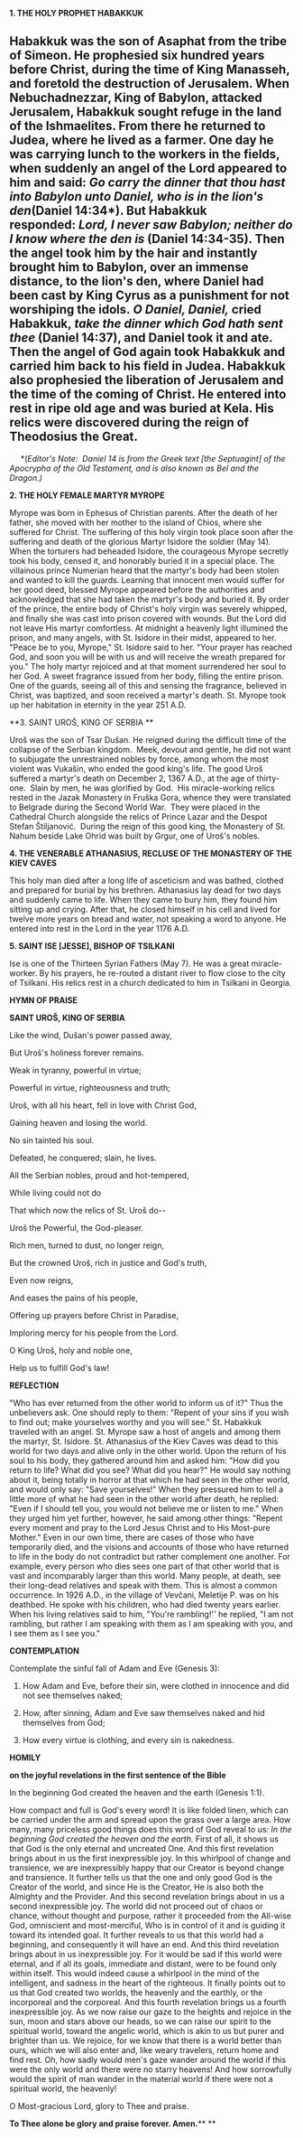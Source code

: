 
**1. THE HOLY PROPHET HABAKKUK**

Habakkuk was the son of Asaphat from the tribe of Simeon. He prophesied six hundred years before Christ, during the time of King Manasseh, and foretold the destruction of Jerusalem. When Nebuchadnezzar, King of Babylon, attacked Jerusalem, Habakkuk sought refuge in the land of the Ishmaelites. From there he returned to Judea, where he lived as a farmer. One day he was carrying lunch to the workers in the fields, when suddenly an angel of the Lord appeared to him and said: *Go carry the dinner that thou hast into Babylon unto Daniel, who is in the lion's den*(Daniel 14:34*). But Habakkuk responded: *Lord, I never saw Babylon; neither do I know where the den is* (Daniel 14:34-35). Then the angel took him by the hair and instantly brought him to Babylon, over an immense distance, to the lion's den, where Daniel had been cast by King Cyrus as a punishment for not worshiping the idols. *O Daniel, Daniel,* cried Habakkuk, *take the dinner which God hath sent thee* (Daniel 14:37), and Daniel took it and ate. Then the angel of God again took Habakkuk and carried him back to his field in Judea. Habakkuk also prophesied the liberation of Jerusalem and the time of the coming of Christ. He entered into rest in ripe old age and was buried at Kela. His relics were discovered during the reign of Theodosius the Great.
--------------------
     *(*Editor's Note:  Daniel 14 is from the Greek text [the Septuagint] of the Apocrypha of the Old Testament, and is also known as Bel and the Dragon.)*

**2. THE HOLY FEMALE MARTYR MYROPE**

Myrope was born in Ephesus of Christian parents. After the death of her father, she moved with her mother to the island of Chios, where she suffered for Christ. The suffering of this holy virgin took place soon after the suffering and death of the glorious Martyr Isidore the soldier (May 14). When the torturers had beheaded Isidore, the courageous Myrope secretly took his body, censed it, and honorably buried it in a special place. The villainous prince Numerian heard that the martyr's body had been stolen and wanted to kill the guards. Learning that innocent men would suffer for her good deed, blessed Myrope appeared before the authorities and acknowledged that she had taken the martyr's body and buried it. By order of the prince, the entire body of Christ's holy virgin was severely whipped, and finally she was cast into prison covered with wounds. But the Lord did not leave His martyr comfortless. At midnight a heavenly light illumined the prison, and many angels, with St. Isidore in their midst, appeared to her. "Peace be to you, Myrope," St. Isidore said to her. "Your prayer has reached God, and soon you will be with us and will receive the wreath prepared for you." The holy martyr rejoiced and at that moment surrendered her soul to her God. A sweet fragrance issued from her body, filling the entire prison. One of the guards, seeing all of this and sensing the fragrance, believed in Christ, was baptized, and soon received a martyr's death. St. Myrope took up her habitation in eternity in the year 251 A.D.

**3. SAINT UROŠ, KING OF SERBIA
**

Uroš was the son of Tsar Dušan. He reigned during the difficult time of the collapse of the Serbian kingdom.  Meek, devout and gentle, he did not want to subjugate the unrestrained nobles by force, among whom the most violent was Vukašin, who ended the good king's life. The good Uroš suffered a martyr's death on December 2, 1367 A.D., at the age of thirty-one.  Slain by men, he was glorified by God.  His miracle-working relics rested in the Jazak Monastery in Fruška Gora, whence they were translated to Belgrade during the Second World War.  They were placed in the Cathedral Church alongside the relics of Prince Lazar and the Despot Stefan Štiljanović.  During the reign of this good king, the Monastery of St. Nahum beside Lake Ohrid was built by Grgur, one of Uroš's nobles. 

**4. THE VENERABLE ATHANASIUS, RECLUSE OF THE MONASTERY OF THE KIEV CAVES**

This holy man died after a long life of asceticism and was bathed, clothed and prepared for burial by his brethren. Athanasius lay dead for two days and suddenly came to life. When they came to bury him, they found him sitting up and crying. After that, he closed himself in his cell and lived for twelve more years on bread and water, not speaking a word to anyone. He entered into rest in the Lord in the year 1176 A.D.

**5. SAINT ISE [JESSE], BISHOP OF TSILKANI**

Ise is one of the Thirteen Syrian Fathers (May 7). He was a great miracle-worker. By his prayers, he re-routed a distant river to flow close to the city of Tsilkani. His relics rest in a church dedicated to him in Tsilkani in Georgia.



**HYMN OF PRAISE**


**SAINT UROŠ, KING OF SERBIA**


Like the wind, Dušan's power passed away,


But Uroš's holiness forever remains.


Weak in tyranny, powerful in virtue;


Powerful in virtue, righteousness and truth;


Uroš, with all his heart, fell in love with Christ God,


Gaining heaven and losing the world.


No sin tainted his soul.


Defeated, he conquered; slain, he lives.


All the Serbian nobles, proud and hot-tempered,


While living could not do


That which now the relics of St. Uroš do--


Uroš the Powerful, the God-pleaser.


Rich men, turned to dust, no longer reign,


But the crowned Uroš, rich in justice and God's truth,


Even now reigns,


And eases the pains of his people,


Offering up prayers before Christ in Paradise,


Imploring mercy for his people from the Lord.


O King Uroš, holy and noble one,


Help us to fulfill God's law!


**REFLECTION**

"Who has ever returned from the other world to inform us of it?" Thus the unbelievers ask. One should reply to them: "Repent of your sins if you wish to find out; make yourselves worthy and you will see." St. Habakkuk traveled with an angel. St. Myrope saw a host of angels and among them the martyr, St. Isidore. St. Athanasius of the Kiev Caves was dead to this world for two days and alive only in the other world. Upon the return of his soul to his body, they gathered around him and asked him: "How did you return to life? What did you see? What did you hear?" He would say nothing about it, being totally in horror at that which he had seen in the other world, and would only say: "Save yourselves!" When they pressured him to tell a little more of what he had seen in the other world after death, he replied: "Even if I should tell you, you would not believe me or listen to me." When they urged him yet further, however, he said among other things: "Repent every moment and pray to the Lord Jesus Christ and to His Most-pure Mother." Even in our own time, there are cases of those who have temporarily died, and the visions and accounts of those who have returned to life in the body do not contradict but rather complement one another. For example, every person who dies sees one part of that other world that is vast and incomparably larger than this world. Many people, at death, see their long-dead relatives and speak with them. This is almost a common occurrence. In 1926 A.D., in the village of Vevčani, Meletije P. was on his deathbed. He spoke with his children, who had died twenty years earlier. When his living relatives said to him, "You're rambling!'' he replied, "I am not rambling, but rather I am speaking with them as I am speaking with you, and I see them as I see you."



**CONTEMPLATION**

Contemplate the sinful fall of Adam and Eve (Genesis 3):


1.  How Adam and Eve, before their sin, were clothed in innocence and did not see themselves naked;


1.  How, after sinning, Adam and Eve saw themselves naked and hid themselves from God;


1.  How every virtue is clothing, and every sin is nakedness.



**HOMILY**

**on the joyful revelations in the first sentence of the Bible**

In the beginning God created the heaven and the earth (Genesis 1:1).

How compact and full is God's every word! It is like folded linen, which can be carried under the arm and spread upon the grass over a large area. How many, many priceless good things does this word of God reveal to us: *In the beginning God created the heaven and the earth.* First of all, it shows us that God is the only eternal and uncreated One. And this first revelation brings about in us the first inexpressible joy. In this whirlpool of change and transience, we are inexpressibly happy that our Creator is beyond change and transience. It further tells us that the one and only good God is the Creator of the world, and since He is the Creator, He is also both the Almighty and the Provider. And this second revelation brings about in us a second inexpressible joy. The world did not proceed out of chaos or chance, without thought and purpose, rather it proceeded from the All-wise God, omniscient and most-merciful, Who is in control of it and is guiding it toward its intended goal. It further reveals to us that this world had a beginning, and consequently it will have an end. And this third revelation brings about in us inexpressible joy. For it would be sad if this world were eternal, and if all its goals, immediate and distant, were to be found only within itself. This would indeed cause a whirlpool in the mind of the intelligent, and sadness in the heart of the righteous. It finally points out to us that God created two worlds, the heavenly and the earthly, or the incorporeal and the corporeal. And this fourth revelation brings us a fourth inexpressible joy. As we now raise our gaze to the heights and rejoice in the sun, moon and stars above our heads, so we can raise our spirit to the spiritual world, toward the angelic world, which is akin to us but purer and brighter than us. We rejoice, for we know that there is a world better than ours, which we will also enter and, like weary travelers, return home and find rest. Oh, how sadly would men's gaze wander around the world if this were the only world and there were no starry heavens! And how sorrowfully would the spirit of man wander in the material world if there were not a spiritual world, the heavenly!

O Most-gracious Lord, glory to Thee and praise.

**To Thee alone be glory and praise forever. Amen.****
**
